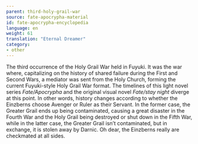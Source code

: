 ```yaml
---
parent: third-holy-grail-war
source: fate-apocrypha-material
id: fate-apocrypha-encyclopedia
language: en
weight: 61
translation: "Eternal Dreamer"
category:
- other
---
```


The third occurrence of the Holy Grail War held in Fuyuki. It was the war where, capitalizing on the history of shared failure during the First and Second Wars, a mediator was sent from the Holy Church, forming the current Fuyuki-style Holy Grail War format.
The timelines of this light novel series *Fate/Apocrypha* and the original visual novel *Fate/stay night* diverge at this point. In other words, history changes according to whether the Einzberns choose Avenger or Ruler as their Servant. In the former case, the Greater Grail ends up being contaminated, causing a great disaster in the Fourth War and the Holy Grail being destroyed or shut down in the Fifth War, while in the latter case, the Greater Grail isn’t contaminated, but in exchange, it is stolen away by Darnic.
Oh dear, the Einzberns really are checkmated at all sides.
